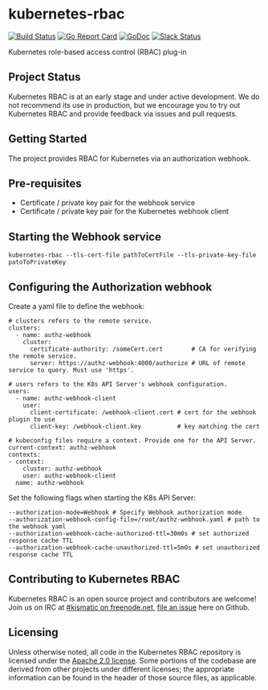 # kubernetes-rbac
[![Build Status](https://travis-ci.org/kismatic/kubernetes-rbac.svg?branch=master)](https://travis-ci.org/kismatic/kubernetes-rbac)
[![Go Report Card](https://goreportcard.com/badge/github.com/kismatic/kubernetes-rbac)](https://goreportcard.com/report/github.com/kismatic/kubernetes-rbac)
[![GoDoc](https://godoc.org/github.com/kismatic/kubernetes-rbac?status.svg)](https://godoc.org/github.com/kismatic/kubernetes-rbac)
[![Slack Status](http://slack.k6c.io/badge.svg)](http://slack.k6c.io)

Kubernetes role-based access control (RBAC) plug-in

## Project Status

Kubernetes RBAC is at an early stage and under active development. We do not recommend its use in production, but we encourage you to try out Kubernetes RBAC and provide feedback via issues and pull requests.

## Getting Started
The project provides RBAC for Kubernetes via an authorization webhook.

Pre-requisites
--------------
* Certificate / private key pair for the webhook service
* Certificate / private key pair for the Kubernetes webhook client

Starting the Webhook service
----------------------------
```
kubernetes-rbac --tls-cert-file pathToCertFile --tls-private-key-file patoToPrivateKey
```

Configuring the Authorization webhook
-------------------------------------
Create a yaml file to define the webhook:
```
# clusters refers to the remote service.
clusters:
  - name: authz-webhook
    cluster:
      certificate-authority: /someCert.cert        # CA for verifying the remote service.
      server: https://authz-webhook:4000/authorize # URL of remote service to query. Must use 'https'.

# users refers to the K8s API Server's webhook configuration.
users:
  - name: authz-webhook-client
    user:
      client-certificate: /webhook-client.cert # cert for the webhook plugin to use
      client-key: /webhook-client.key          # key matching the cert

# kubeconfig files require a context. Provide one for the API Server.
current-context: authz-webhook
contexts:
- context:
    cluster: authz-webhook
    user: authz-webhook-client
  name: authz-webhook
```

Set the following flags when starting the K8s API Server:
```
--authorization-mode=Webhook # Specify Webhook authorization mode
--authorization-webhook-config-file=/root/authz-webhook.yaml # path to the webhook yaml
--authorization-webhook-cache-authorized-ttl=30m0s # set authorized response cache TTL
--authorization-webhook-cache-unauthorized-ttl=5m0s # set unauthorized response cache TTL
```

## Contributing to Kubernetes RBAC

Kubernetes RBAC is an open source project and contributors are welcome!
Join us on IRC at [#kismatic on freenode.net](http://webchat.freenode.net/?channels=%23kismatic&uio=d4), [file an issue](https://github.com/kismatic/kubernetes-rbac/issues) here on Github.

## Licensing

Unless otherwise noted, all code in the Kubernetes RBAC repository is licensed under the [Apache 2.0 license](LICENSE). Some portions of the codebase are derived from other projects under different licenses; the appropriate information can be found in the header of those source files, as applicable.
